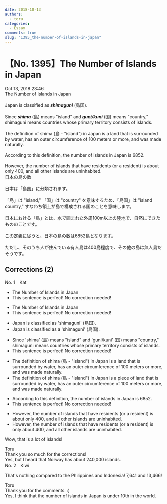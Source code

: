 ```yaml
---
date: 2018-10-13
authors:
  - toru
categories:
  - Essay
comments: true
slug: "1395_the-number-of-islands-in-japan"
---
```


# 【No. 1395】The Number of Islands in Japan
<div class="date">Oct 13, 2018 23:46</div>
<div id="post"><div id="body_show_ori">
The Number of Islands in Japan<br/><br/>Japan is classified as <strong><em>shimaguni</em></strong> (島国).<br/><br/>Since <strong><em>shima</em></strong> (島) means "island" and <strong><em>guni/kuni</em></strong> (国) means "country," shimaguni means countries whose primary territory consists of islands.<br/><br/>The definition of shima (島 - "island") in Japan is a land that is surrounded by water, has an outer circumference of 100 meters or more, and was made naturally.<br/><br/>According to this definition, the number of islands in Japan is 6852.<br/><br/>However, the number of islands that have residents (or a resident) is about only 400, and all other islands are uninhabited.
</div></div>

<!-- more -->

<div id="post_ja"><div id="body_show_mo">
日本の島の数<br/><br/>日本は「島国」に分類されます。<br/><br/>「島」は "island," 「国」は "country" を意味するため、「島国」は "island country," すなわち領土が島で構成される国のことを意味します。<br/><br/>日本における「島」とは、水で囲まれた外周100m以上の陸地で、自然にできたもののことです。<br/><br/>この定義に従うと、日本の島の数は6852島となります。<br/><br/>ただし、そのうち人が住んでいる有人島は400島程度で、その他の島は無人島だそうです。
</div></div>

## Corrections (2)
<div id="block"><div class="first_name"> No. 1　<span class="just_name">Kat</span></div><div id="block2">
<ul class="correction_field">
<li class="incorrect">The Number of Islands in Japan</li>
<li class="corrected perfect">This sentence is perfect! No correction needed!</li>
</ul>
<ul class="correction_field">
<li class="incorrect">The Number of Islands in Japan</li>
<li class="corrected perfect">This sentence is perfect! No correction needed!</li>
</ul>
<ul class="correction_field">
<li class="incorrect">Japan is classified as 'shimaguni' (島国).</li>
<li class="corrected correct">
Japan is classified as<span class="f_blue"> a</span> 'shimaguni' (島国).
</li>
</ul>
<ul class="correction_field">
<li class="incorrect">Since 'shima' (島) means "island" and 'guni/kuni' (国) means "country," shimaguni means countries whose primary territory consists of islands.</li>
<li class="corrected perfect">This sentence is perfect! No correction needed!</li>
</ul>
<ul class="correction_field">
<li class="incorrect">The definition of shima (島 - "island") in Japan is a land that is surrounded by water, has an outer circumference of 100 meters or more, and was made naturally.</li>
<li class="corrected correct">
The definition of shima (島 - "island") in Japan is a <span class="f_blue">piece of</span> land that is surrounded by water, has an outer circumference of 100 meters or more, and was made naturally.
</li>
</ul>
<ul class="correction_field">
<li class="incorrect">According to this definition, the number of islands in Japan is 6852.</li>
<li class="corrected perfect">This sentence is perfect! No correction needed!</li>
</ul>
<ul class="correction_field">
<li class="incorrect">However, the number of islands that have residents (or a resident) is about only 400, and all other islands are uninhabited.</li>
<li class="corrected correct">
However, the number of islands that have residents (or a resident) is <span class="f_blue">only about</span> 400, and all other islands are uninhabited.
</li>
</ul>
<p class="comment_small">
 Wow, that is a lot of islands!
</p>

</div><div class="name"><span class="just_name">Toru</span><br>
Thank you so much for the corrections!<br/>Yes, but I heard that Norway has about 240,000 islands.
</div>
</div>
<div id="block"><div class="first_name"> No. 2　<span class="just_name">Kiwi</span></div><div id="block2">
<p class="comment_small">
 That's nothing compared to the Philippines and Indonesia! 7,641 and 13,466!
</p>

</div><div class="name"><span class="just_name">Toru</span><br>
Thank you for the comments. :)<br/>Yes, I think that the number of islands in Japan is under 10th in the world.
</div>
</div>
